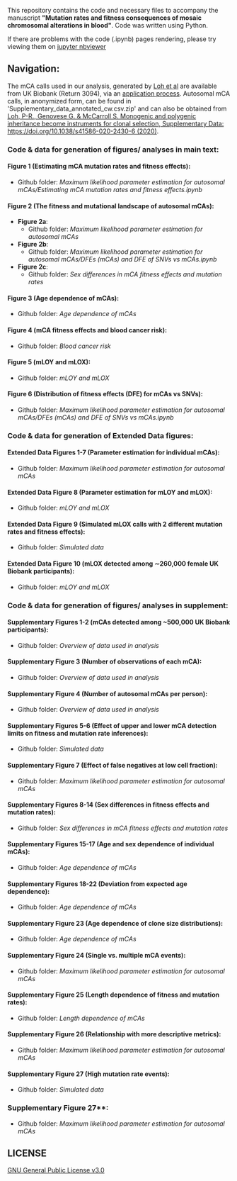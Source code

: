 This repository contains the code and necessary files to accompany the manuscript **"Mutation rates and fitness consequences of mosaic chromosomal alterations in blood"**. Code was written using Python. 

If there are problems with the code (.ipynb) pages rendering, please try viewing them on [jupyter nbviewer](https://nbviewer.org/github/blundelllab/mCA-mutation-rates-fitness-consequences/tree/main/)

## Navigation:
The mCA calls used in our analysis, generated by [Loh et al](https://www.nature.com/articles/s41586-020-2430-6) are available from UK Biobank (Return 3094), via an [application process](http://www.ukbiobank.ac.uk/using-the-resource/). Autosomal mCA calls, in anonymized form, can be found in 'Supplementary_data_annotated_cw.csv.zip' and can also be obtained from [Loh, P-R., Genovese G. & McCarroll S. Monogenic and polygenic inheritance become instruments for clonal selection, Supplementary Data: https://doi.org/10.1038/s41586-020-2430-6 (2020)](https://www.nature.com/articles/s41586-020-2430-6).

### Code & data for generation of figures/ analyses in main text:
#### Figure 1 (Estimating mCA mutation rates and fitness effects):
- Github folder: _Maximum likelihood parameter estimation for autosomal mCAs/Estimating mCA mutation rates and fitness effects.ipynb_

#### Figure 2 (The fitness and mutational landscape of autosomal mCAs):
- **Figure 2a**:
    - Github folder: _Maximum likelihood parameter estimation for autosomal mCAs_
- **Figure 2b**:
    - Github folder: _Maximum likelihood parameter estimation for autosomal mCAs/DFEs (mCAs) and DFE of SNVs vs mCAs.ipynb_
- **Figure 2c**:
    - Github folder: _Sex differences in mCA fitness effects and mutation rates_
    
#### Figure 3 (Age dependence of mCAs):
- Github folder: _Age dependence of mCAs_
    
#### Figure 4 (mCA fitness effects and blood cancer risk):
- Github folder: _Blood cancer risk_
  
#### Figure 5 (mLOY and mLOX):
- Github folder: _mLOY and mLOX_
  
#### Figure 6 (Distribution of fitness effects (DFE) for mCAs vs SNVs):
- Github folder: _Maximum likelihood parameter estimation for autosomal mCAs/DFEs (mCAs) and DFE of SNVs vs mCAs.ipynb_

 
### Code & data for generation of Extended Data figures:
#### Extended Data Figures 1-7 (Parameter estimation for individual mCAs):
- Github folder: _Maximum likelihood parameter estimation for autosomal mCAs_
 
#### Extended Data Figure 8 (Parameter estimation for mLOY and mLOX):
- Github folder: _mLOY and mLOX_

#### Extended Data Figure 9 (Simulated mLOX calls with 2 different mutation rates and fitness effects):
- Github folder: _Simulated data_
 
#### Extended Data Figure 10 (mLOX detected among ∼260,000 female UK Biobank participants):
- Github folder: _mLOY and mLOX_


### Code & data for generation of figures/ analyses in supplement:
#### Supplementary Figures 1-2 (mCAs detected among ~500,000 UK Biobank participants):
- Github folder: _Overview of data used in analysis_

#### Supplementary Figure 3 (Number of observations of each mCA):
- Github folder: _Overview of data used in analysis_

#### Supplementary Figure 4 (Number of autosomal mCAs per person):
- Github folder: _Overview of data used in analysis_

#### Supplementary Figures 5-6 (Effect of upper and lower mCA detection limits on fitness and mutation rate inferences):
- Github folder: _Simulated data_
  
#### Supplementary Figure 7 (Effect of false negatives at low cell fraction):
- Github folder: _Maximum likelihood parameter estimation for autosomal mCAs_

#### Supplementary Figures 8-14 (Sex differences in fitness effects and mutation rates):
- Github folder: _Sex differences in mCA fitness effects and mutation rates_
      
#### Supplementary Figures 15-17 (Age and sex dependence of individual mCAs):
- Github folder: _Age dependence of mCAs_

#### Supplementary Figures 18-22 (Deviation from expected age dependence):
- Github folder: _Age dependence of mCAs_

#### Supplementary Figure 23 (Age dependence of clone size distributions):
- Github folder: _Age dependence of mCAs_
  
#### Supplementary Figure 24 (Single vs. multiple mCA events):
- Github folder: _Maximum likelihood parameter estimation for autosomal mCAs_
    
#### Supplementary Figure 25 (Length dependence of fitness and mutation rates):
- Github folder: _Length dependence of mCAs_

#### Supplementary Figure 26 (Relationship with more descriptive metrics):
- Github folder: _Maximum likelihood parameter estimation for autosomal mCAs_

#### Supplementary Figure 27 (High mutation rate events):
- Github folder: _Simulated data_

### Supplementary Figure 27**:
- Github folder: _Maximum likelihood parameter estimation for autosomal mCAs_

## LICENSE
[GNU General Public License v3.0](https://choosealicense.com/licenses/gpl-3.0/)

